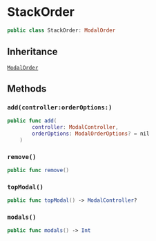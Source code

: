 # StackOrder

``` swift
public class StackOrder: ModalOrder 
```

## Inheritance

[`ModalOrder`](/Documentation/ModalManager/ModalOrder)

## Methods

### `add(controller:orderOptions:)`

``` swift
public func add(
        controller: ModalController,
        orderOptions: ModalOrderOptions? = nil
    ) 
```

### `remove()`

``` swift
public func remove() 
```

### `topModal()`

``` swift
public func topModal() -> ModalController? 
```

### `modals()`

``` swift
public func modals() -> Int 
```
